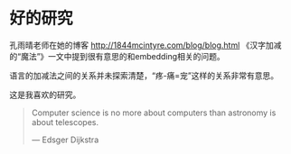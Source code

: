 # 好的研究

孔雨晴老师在她的博客 http://1844mcintyre.com/blog/blog.html 《汉字加减的“魔法”》一文中提到很有意思的和embedding相关的问题。

语言的加减法之间的关系并未探索清楚，“疼-痛=宠”这样的关系非常有意思。

这是我喜欢的研究。

> Computer science is no more about computers than astronomy is about telescopes.
>
> — Edsger Dijkstra
